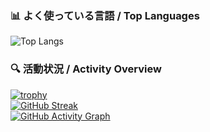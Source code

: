 ### 📊 よく使っている言語 / Top Languages

![Top Langs](https://github-readme-stats.vercel.app/api/top-langs/?username=wassawa1&layout=compact&langs_count=8&theme=tokyonight)

### 🔍 活動状況 / Activity Overview

[![trophy](https://github-profile-trophy.vercel.app/?username=wassawa1&theme=flat)](https://github.com/ryo-ma/github-profile-trophy)  
[![GitHub Streak](https://streak-stats.demolab.com?user=wassawa1&theme=tokyonight)](https://git.io/streak-stats)  
[![GitHub Activity Graph](https://github-readme-activity-graph.vercel.app/graph?username=wassawa1&theme=github-compact)](https://github.com/ashutosh00710/github-readme-activity-graph)

